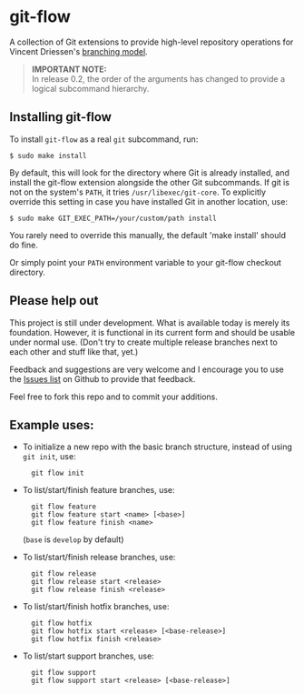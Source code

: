git-flow
========
A collection of Git extensions to provide high-level repository operations
for Vincent Driessen's [branching model](http://nvie.com/archives/323 "original
blog post").


> **IMPORTANT NOTE:**  
> In release 0.2, the order of the arguments has changed to provide a logical
> subcommand hierarchy.


Installing git-flow
-------------------
To install `git-flow` as a real `git` subcommand, run:

	$ sudo make install

By default, this will look for the directory where Git is already installed,
and install the git-flow extension alongside the other Git subcommands. If git
is not on the system's `PATH`, it tries `/usr/libexec/git-core`. To explicitly
override this setting in case you have installed Git in another location, use:

	$ sudo make GIT_EXEC_PATH=/your/custom/path install

You rarely need to override this manually, the default 'make install' should do
fine.

Or simply point your `PATH` environment variable to your git-flow checkout
directory.


Please help out
---------------
This project is still under development. What is available today is merely its
foundation. However, it is functional in its current form and should be usable
under normal use. (Don't try to create multiple release branches next to each
other and stuff like that, yet.)

Feedback and suggestions are very welcome and I encourage you to use the
[Issues list](http://github.com/nvie/gitflow/issues) on Github to provide that
feedback.

Feel free to fork this repo and to commit your additions.


Example uses:
-------------

* To initialize a new repo with the basic branch structure, instead of using
  `git init`, use:
  
  		git flow init

* To list/start/finish feature branches, use:
  
  		git flow feature
  		git flow feature start <name> [<base>]
  		git flow feature finish <name>
  
  (`base` is `develop` by default)

* To list/start/finish release branches, use:
  
  		git flow release
  		git flow release start <release>
  		git flow release finish <release>
  
* To list/start/finish hotfix branches, use:
  
  		git flow hotfix
  		git flow hotfix start <release> [<base-release>]
  		git flow hotfix finish <release>

* To list/start support branches, use:
  
  		git flow support
  		git flow support start <release> [<base-release>]

